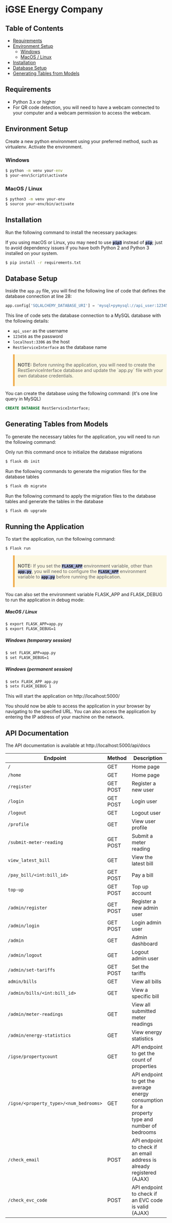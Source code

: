 # iGSE Energy Company

## Table of Contents
- [Requirements](#requirements)
- [Environment Setup](#environment-setup)
  - [Windows](#windows)
  - [MacOS / Linux](#macos-/-linux)
- [Installation](#installation)
- [Database Setup](#database-setup)
- [Generating Tables from Models](#generating-tables-from-models)

## Requirements
- Python 3.x or higher
- For QR code detection, you will need to have a webcam connected to your computer and a webcam permission to access the webcam.



## Environment Setup
Create a new python environment using your preferred method, such as virtualenv.
Activate the environment.

### Windows
```cmd
$ python -m venv your-env
$ your-env\Scripts\activate
```

### MacOS / Linux
```bash
$ python3 -m venv your-env
$ source your-env/bin/activate
```

## Installation
Run the following command to install the necessary packages:
<caption style="text-style: italic; text-align: center; font-size: 11px;">
If you using macOS or Linux, you may need to use <code style="color:#0f0f14; background-color:a9b1d6; font-weight:bold">pip3</code> instead of <code style="color:#0f0f14; background-color:a9b1d6; font-weight:bold">pip</code>; just to avoid dependency issues if you have both Python 2 and Python 3 installed on your system.
</caption>

```bash
$ pip install -r requirements.txt
```


## Database Setup
Inside the `app.py` file, you will find the following line of code that defines the database connection at line 28:
```python
app.config['SQLALCHEMY_DATABASE_URI'] = 'mysql+pymysql://api_user:123456@localhost:3306/RestServiceInterface'
```
This line of code sets the database connection to a MySQL database with the following details:

- `api_user` as the username
- `123456` as the password
- `localhost:3306` as the host
- `RestServiceInterface` as the database name

<blockquote style="border-left: 5px solid #f0ad4e; background-color: #fcf8e3; padding: 10px;">
  <p><strong>NOTE:</strong> Before running the application, you will need to create the RestServiceInterface database and update the `app.py` file with your own database credentials.
    </p>
</blockquote>

<caption style="text-align: center;">You can create the database using the following command: (it's one line query in MySQL)</caption>

```sql
CREATE DATABASE RestServiceInterface;
```
## Generating Tables from Models
To generate the necessary tables for the application, you will need to run the following command:

<caption style="text-align: center;">Only run this command once to initialize the database migrations</caption>

```bash
$ flask db init 
```


<caption style="text-align: center;">Run the following commands to generate the migration files for the database tables</caption>

```bash
$ flask db migrate
```

<caption style="text-align: center;">Run the following command to apply the migration files to the database tables and generate the tables in the database</caption>

```bash
$ flask db upgrade
```

## Running the Application

To start the application, run the following command:
```bash
$ Flask run
```
<blockquote style="border-left: 5px solid #f0ad4e; background-color: #fcf8e3; padding: 10px;">
  <p><strong>NOTE:</strong> If you set the <code style="color:#0f0f14; background-color:a9b1d6; font-weight:bold">FLASK_APP</code> environment variable, other than <code style="color:#0f0f14; background-color:a9b1d6; font-weight:bold">app.py</code>, you will need to configure the <code style="color:#0f0f14; background-color:a9b1d6; font-weight:bold">FLASK_APP</code> environment variable to <code style="color:#0f0f14; background-color:a9b1d6; font-weight:bold">app.py</code> before running the application.</p>
</blockquote>

You can also set the environment variable FLASK_APP and FLASK_DEBUG to run the application in debug mode:

<h5>MacOS / Linux </h5>

```bash
$ export FLASK_APP=app.py
$ export FLASK_DEBUG=1
``` 

<h5>Windows (temporary session)</h5>

```cmd
$ set FLASK_APP=app.py
$ set FLASK_DEBUG=1
```

<h5>Windows (permanent session)</h5>

```cmd
$ setx FLASK_APP app.py
$ setx FLASK_DEBUG 1
```
This will start the application on http://localhost:5000/

You should now be able to access the application in your browser by navigating to the specified URL. You can also access the application by entering the IP address of your machine on the network.


## API Documentation
The API documentation is available at http://localhost:5000/api/docs

| Endpoint | Method | Description |
| --- | --- | --- |
| `/` | GET | Home page |
| `/home` | GET | Home page |
| `/register` | GET POST | Register a new user |
| `/login` | GET POST | Login user |
| `/logout` | GET | Logout user |
| `/profile` | GET | View user profile |
| `/submit-meter-reading` | GET POST | Submit a meter reading |
| `view_latest_bill` | GET | View the latest bill |
| `/pay_bill/<int:bill_id>` | GET POST | Pay a bill |
| `top-up` | GET POST | Top up account |
| `/admin/register` | GET POST | Register a new admin user |
| `/admin/login` | GET POST | Login admin user |
| `/admin` | GET | Admin dashboard |
| `/admin/logout` | GET | Logout admin user |
| `/admin/set-tariffs` | GET POST | Set the tariffs |
| `admin/bills` | GET | View all bills |
| `/admin/bills/<int:bill_id>` | GET | View a specific bill |
| `/admin/meter-readings` | GET | View all submitted meter readings |
| `/admin/energy-statistics` | GET | View energy statistics |
| `/igse/propertycount` | GET | API endpoint to get the count of properties |
| `/igse/<property_type>/<num_bedrooms>` | GET | API endpoint to get the average energy consumption for a property type and number of bedrooms |
| `/check_email` | POST | API endpoint to check if an email address is already registered (AJAX) |
| `/check_evc_code` | POST | API endpoint to check if an EVC code is valid (AJAX) |
